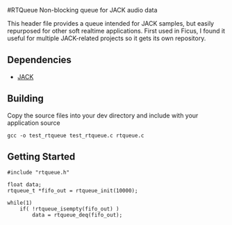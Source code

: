 #RTQueue
Non-blocking queue for JACK audio data

This header file provides a queue intended for JACK samples, but easily repurposed for other soft realtime applications. First used in Ficus, I found it useful for multiple JACK-related projects so it gets its own repository.

## Dependencies
 - [JACK](http://jackaudio.org/)

## Building
Copy the source files into your dev directory and include with your application source
```
gcc -o test_rtqueue test_rtqueue.c rtqueue.c
```

## Getting Started
```
#include "rtqueue.h"

float data;
rtqueue_t *fifo_out = rtqueue_init(10000);

while(1)
    if( !rtqueue_isempty(fifo_out) )
        data = rtqueue_deq(fifo_out);

```

